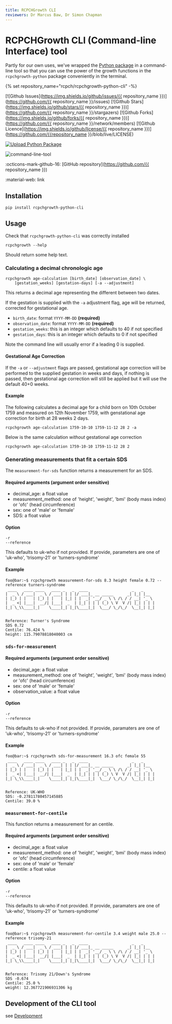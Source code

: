 ```yaml
---
title: RCPCHGrowth CLI
reviewers: Dr Marcus Baw, Dr Simon Chapman
---
```


# RCPCHGrowth CLI (Command-line Interface) tool

Partly for our own uses, we've wrapped the [Python package](python-library.md) in a command-line tool so that you can use the power of the growth functions in the `rcpchgrowth-python` package conveniently in the terminal.

{% set repository_name="rcpch/rcpchgrowth-python-cli" -%}

[![Github Issues](https://img.shields.io/github/issues/{{ repository_name }})](https://github.com/{{ repository_name }}/issues)
[![Github Stars](https://img.shields.io/github/stars/{{ repository_name }})](https://github.com/{{ repository_name }}/stargazers)
[![Github Forks](https://img.shields.io/github/forks/{{ repository_name }})](https://github.com/{{ repository_name }}/network/members)
[![Github Licence](https://img.shields.io/github/license/{{ repository_name }})](https://github.com/{{repository_name }}/blob/live/LICENSE)

[![Upload Python Package](https://github.com/rcpch/rcpchgrowth-python-cli/actions/workflows/python-publish.yml/badge.svg)](https://github.com/rcpch/rcpchgrowth-python-cli/actions/workflows/python-publish.yml)

![command-line-tool](../_assets/_images/command-line-tool.png)

:octicons-mark-github-16: [GitHub repository](https://github.com/{{ repository_name }})

:material-web: link



## Installation

```console
pip install rcpchgrowth-python-cli
```
## Usage

Check that `rcpchgrowth-python-cli` was correctly installed

``` console
rcpchgrowth --help
```

Should return some help text.

### Calculating a decimal chronologic age

``` shell
rcpchgrowth age-calculation [birth_date] [observation_date] \
    [gestation_weeks] [gestation-days] [-a --adjustment]
```

This returns a decimal age representing the different between two dates.

If the gestation is supplied with the `-a` adjustment flag, age will be returned, corrected for gestational age.

* `birth_date`: format `YYYY-MM-DD` **(required)**
* `observation_date`: format `YYYY-MM-DD` **(required)**
* `gestation_weeks`: this is an integer which defaults to 40 if not specified
* `gestation_days`: this is an integer which defaults to 0 if not specified

Note the command line will usually error if a leading 0 is supplied.

#### Gestational Age Correction 

If the `-a` or `--adjustment` flags are passed, gestational age correction will be performed to the supplied gestation in weeks and days, if nothing is passed, then gestational age correction will still be applied but it will use the default 40+0 weeks.

#### Example

The following calculates a decimal age for a child born on 10th October 1759 and measured on 12th November 1759, with genstational age correction for birth at 28 weeks 2 days.
```console
rcpchgrowth age-calculation 1759-10-10 1759-11-12 28 2 -a
```

Below is the same calculation *without* gestational age correction
```console
rcpchgrowth age-calculation 1759-10-10 1759-11-12 28 2
```

### Generating measurements that fit a certain SDS

The `measurement-for-sds` function returns a measurement for an SDS.

#### Required arguments (argument order sensitive) 

* decimal_age: a float value
* measurement_method: one of 'height', 'weight', 'bmi' (body mass index) or 'ofc' (head circumference)
* sex: one of 'male' or 'female'
* SDS: a float value

#### Option 

```console
-r
--reference
```

This defaults to uk-who if not provided. If provide, parameters are one of 'uk-who', 'trisomy-21' or 'turners-syndrome'

#### Example 

```console
foo@bar:~$ rcpchgrowth measurement-for-sds 8.3 height female 0.72 --reference turners-syndrome
 ____   ____ ____   ____ _   _  ____                   _   _     
|  _ \ / ___|  _ \ / ___| | | |/ ___|_ __ _____      _| |_| |__  
| |_) | |   | |_) | |   | |_| | |  _| '__/ _ \ \ /\ / / __| '_ \ 
|  _ <| |___|  __/| |___|  _  | |_| | | | (_) \ V  V /| |_| | | |
|_| \_\\____|_|    \____|_| |_|\____|_|  \___/ \_/\_/  \__|_| |_|
                                                                 

Reference: Turner's Syndrome
SDS 0.72
Centile: 76.424 %
height: 115.79078818040003 cm
```

### ```sds-for-measurement```

#### Required arguments (argument order sensitive) 

* decimal_age: a float value
* measurement_method: one of 'height', 'weight', 'bmi' (body mass index) or 'ofc' (head circumference)
* sex: one of 'male' or 'female'
* observation_value: a float value

#### Option 

```console
-r
--reference
```

This defaults to uk-who if not provided. If provide, paramaters are one of 'uk-who', 'trisomy-21' or 'turners-syndrome'

#### Example 

```console
foo@bar:~$ rcpchgrowth sds-for-measurement 16.3 ofc female 55
 ____   ____ ____   ____ _   _  ____                   _   _     
|  _ \ / ___|  _ \ / ___| | | |/ ___|_ __ _____      _| |_| |__  
| |_) | |   | |_) | |   | |_| | |  _| '__/ _ \ \ /\ / / __| '_ \ 
|  _ <| |___|  __/| |___|  _  | |_| | | | (_) \ V  V /| |_| | | |
|_| \_\\____|_|    \____|_| |_|\____|_|  \___/ \_/\_/  \__|_| |_|
                                                                 

Reference: UK-WHO
SDS: -0.27811780457145885
Centile: 39.0 %
```

### `measurement-for-centile`

This function returns a measurement for an centile.

#### Required arguments (argument order sensitive) 

* decimal_age: a float value
* measurement_method: one of 'height', 'weight', 'bmi' (body mass index) or 'ofc' (head circumference)
* sex: one of 'male' or 'female'
* centile: a float value

#### Option 

```console
-r
--reference
```

This defaults to uk-who if not provided. If provide, paramaters are one of 'uk-who', 'trisomy-21' or 'turners-syndrome'

#### Example 

```console
foo@bar:~$ rcpchgrowth measurement-for-centile 3.4 weight male 25.0 --reference trisomy-21
 ____   ____ ____   ____ _   _  ____                   _   _     
|  _ \ / ___|  _ \ / ___| | | |/ ___|_ __ _____      _| |_| |__  
| |_) | |   | |_) | |   | |_| | |  _| '__/ _ \ \ /\ / / __| '_ \ 
|  _ <| |___|  __/| |___|  _  | |_| | | | (_) \ V  V /| |_| | | |
|_| \_\\____|_|    \____|_| |_|\____|_|  \___/ \_/\_/  \__|_| |_|
                                                                 

Reference: Trisomy 21/Down's Syndrome
SDS -0.674
Centile: 25.0 %
weight: 12.367721906931306 kg
```

## Development of the CLI tool

see [Development](../deve)